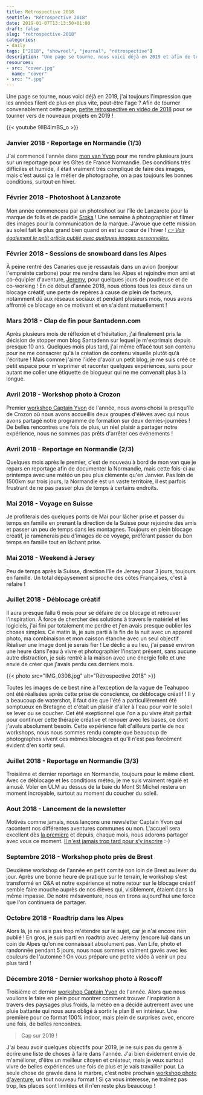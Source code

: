```yaml
---
title: Rétrospective 2018
seotitle: "Rétrospective 2018"
date: 2019-01-07T13:13:50+01:00
draft: false
slug: "retrospective-2018"
categories:
- daily
tags: ["2018", "showreel", "journal", "rétrospective"]
description: "Une page se tourne, nous voici déjà en 2019 et afin de tourner convenablement cette page, petite rétrospective de cette année 2018 !"
resources:
- src: "cover.jpg"
  name: "cover"
- src: "*.jpg"
---
```


Une page se tourne, nous voici déjà en 2019, j'ai toujours l'impression que les années filent de plus en plus vite, peut-être l'age ? Afin de tourner convenablement cette page, [petite rétrospective en vidéo de 2018](https://youtu.be/9llB4ImBS_o) pour se tourner vers de nouveaux projets en 2019 !

<div>{{< youtube 9llB4ImBS_o >}}</div>

### Janvier 2018 - Reportage en Normandie (1/3)

J'ai commencé l'année dans [mon van Yvon](https://www.instagram.com/lifewithyvon/) pour me rendre plusieurs jours sur un reportage pour les Gîtes de France Normandie. Des conditions très difficiles et humide, il était vraiment très compliqué de faire des images, mais c'est aussi ça le métier de photographe, on a pas toujours les bonnes conditions, surtout en hiver.

### Février 2018 - Photoshoot à Lanzarote

Mon année commencera par un photoshoot sur l'île de Lanzarote pour la marque de foils et de paddle [Sroka](https://srokacompany.com/) ! Une semaine à photographier et filmer des images pour la communication de la marque. J'avoue que cette mission au soleil fait le plus grand bien quand on est au cœur de l'hiver ! <span style="font-size: 10pt;">_[👉 Voir également le petit article publié avec quelques images personnelles.](https://gregorymignard.com/une-semaine-a-lanzarote/)_</span>

### Février 2018 - Sessions de snowboard dans les Alpes

À peine rentré des Canaries que je ressautais dans un avion (bonjour l'empreinte carbone) pour me rendre dans les Alpes et rejoindre mon ami et co-équipier d'aventure, [Jeremy](http://www.jeremyjanin.com/), pour quelques jours de poudreuse et de co-working ! En ce début d'année 2018, nous étions tous les deux dans un blocage créatif, une perte de repères à cause de plein de facteurs, notamment dû aux réseaux sociaux et pendant plusieurs mois, nous avons affronté ce blocage en ce motivant et en s'aidant mutuellement !

### Mars 2018 - Clap de fin pour Santadenn.com

Après plusieurs mois de réflexion et d'hésitation, j'ai finalement pris la décision de stopper mon blog Santadenn sur lequel je m'exprimais depuis presque 10 ans. Quelques mois plus tard, j'ai même effacé tout son contenu pour ne me consacrer qu'à la création de contenu visuelle plutôt qu'à l'écriture ! Mais comme j'aime l'idée d'avoir un petit blog, je me suis créé ce petit espace pour m'exprimer et raconter quelques expériences, sans pour autant me coller une étiquette de blogueur qui ne me convenait plus à la longue.

### Avril 2018 - Workshop photo à Crozon

Premier [workshop Captain Yvon](http://captainyvon.fr/workshop-photo-aventure/) de l'année, nous avons choisi la presqu'île de Crozon où nous avons accueillis deux groupes d'élèves avec qui nous avons partagé notre programme de formation sur deux demies-journées ! De belles rencontres une fois de plus, un réel plaisir à partager notre expérience, nous ne sommes pas prêts d'arrêter ces événements !

### Avril 2018 - Reportage en Normandie (2/3)

Quelques mois après le premier, c'est de nouveau à bord de mon van que je repars en reportage afin de documenter la Normandie, mais cette fois-ci au printemps avec une météo un peu plus clémente qu'en Janvier. Pas loin de 1500km sur trois jours, la Normandie est un vaste territoire, il est parfois frustrant de ne pas passer plus de temps à certains endroits.

### Mai 2018 - Voyage en Suisse

Je profiterais des quelques ponts de Mai pour lâcher prise et passer du temps en famille en prenant la direction de la Suisse pour rejoindre des amis et passer un peu de temps dans les montagnes. Toujours en plein blocage créatif, je ramènerais peu d'images de ce voyage, préférant passer du bon temps en famille tout en lâchant prise.

### Mai 2018 - Weekend à Jersey

Peu de temps après la Suisse, direction l'île de Jersey pour 3 jours, toujours en famille. Un total dépaysement si proche des côtes Françaises, c'est à refaire !

### Juillet 2018 - Déblocage créatif

Il aura presque fallu 6 mois pour se défaire de ce blocage et retrouver l'inspiration. À force de chercher des solutions à travers le matériel et les logiciels, j'ai fini par totalement me perdre et j'en avais presque oublier les choses simples. Ce matin là, je suis parti à la fin de la nuit avec un appareil photo, ma combinaison et mon caisson étanche avec un seul objectif : Réaliser une image dont je serais fier ! Le déclic a eu lieu, j'ai passé environ une heure dans l'eau à vivre et photographier l'instant présent, sans aucune autre distraction, je suis rentré à la maison avec une énergie folle et une envie de créer que j'avais perdu ces derniers mois.

{{< photo src="IMG_0306.jpg" alt="Rétrospective 2018" >}}

Toutes les images de ce best nine à l'exception de la vague de Teahupoo ont été réalisées après cette prise de conscience, ce déblocage créatif ! Il y a beaucoup de watershot, il faut dire que l'été a particulièrement été somptueux en Bretagne et c'était un plaisir d'aller à l'eau pour voir le soleil se lever ou se coucher. Cet été exeptionnel que l'on a pu vivre était parfait pour continuer cette thérapie créative et renouer avec les bases, ce dont j'avais absolument besoin. Cette expérience fait d'ailleurs partie de nos workshops, nous nous sommes rendu compte que beaucoup de photographes vivent ces mêmes blocages et qu'il n'est pas forcément évident d'en sortir seul.

### Juillet 2018 - Reportage en Normandie (3/3)

Troisième et dernier reportage en Normandie, toujours pour le même client. Avec ce déblocage et les conditions météo, je me suis vraiment régalé et amusé. Voler en ULM au dessus de la baie du Mont St Michel restera un moment incroyable, surtout au moment du coucher du soleil.

### Aout 2018 - Lancement de la newsletter

Motivés comme jamais, nous lançons une newsletter Captain Yvon qui racontent nos différentes aventures communes ou non. L'accueil sera excellent dès [la première](https://us19.campaign-archive.com/?u=17535640866d80f42cc6ac276&id=d4177458d9) et depuis, chaque mois, nous adorons partager avec vous ce moment. [Il n'est jamais trop tard pour s'y inscrire](http://captainyvon.fr/newsletter/) :-)

### Septembre 2018 - Workshop photo près de Brest

Deuxième workshop de l'année en petit comité non loin de Brest au lever du jour. Après une bonne heure de pratique sur le terrain, le workshop s'est transformé en Q&A et notre expérience et notre retour sur le blocage créatif semble faire mouche auprès de nos élèves qui, visiblement, étaient dans la même impasse. De notre mésaventure, nous en tirons aujourd'hui une force que l'on continuera de partager.

### Octobre 2018 - Roadtrip dans les Alpes

Alors là, je ne vais pas trop m'étendre sur le sujet, car je n'ai encore rien publié ! En gros, je suis parti en roadtrip avec Jeremy (encore lui) dans un coin de Alpes qu'on ne connaissait absolument pas. Van Life, photo et randonnée pendant 5 jours, nous nous sommes vraiment gavés avec les couleurs de l'automne ! On vous prépare une petite vidéo à venir un peu plus tard !

### Décembre 2018 - Dernier workshop photo à Roscoff

Troisième et dernier [workshop Captain Yvon](http://captainyvon.fr/workshop-photo-aventure/) de l'année. Alors que nous voulions le faire en plein pour montrer comment trouver l'inspiration à travers des paysages plus froids, la météo en a décidé autrement avec une pluie battante qui nous aura obligé à sortir le plan B en intérieur. Une première pour ce format 100% indoor, mais plein de surprises avec, encore une fois, de belles rencontres.

> Cap sur 2019 !

J'ai beau avoir quelques objectifs pour 2019, je ne suis pas du genre à écrire une liste de choses à faire dans l'année. J'ai bien évidement envie de m'améliorer, d'être un meilleur citoyen et créateur, mais je veux surtout vivre de belles expériences une fois de plus et je vais travailler pour. La seule chose de gravée dans le marbre, c'est notre prochain [workshop photo d'aventure](http://captainyvon.fr/workshop-photo-aventure/workshop-photo-aventure-canoe-et-bivouac-sur-la-loire/), un tout nouveau format ! Si ça vous intéresse, ne traînez pas trop, les places sont limitées et il n'en reste plus beaucoup !
